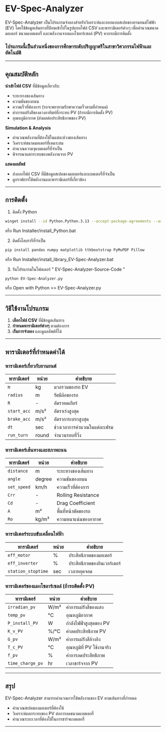 # EV-Spec-Analyzer

EV-Spec-Analyzer เป็นโปรแกรมจำลองสำหรับวิเคราะห์และออกแบบสเปคของยานยนต์ไฟฟ้า (EV) โดยใช้ข้อมูลเส้นทางที่ป้อนเข้าไปในรูปแบบไฟล์ CSV และพารามิเตอร์ต่างๆ เพื่อคำนวณขนาดมอเตอร์ ขนาดแบตเตอรี่ และพลังงานจากแผงโซลาร์เซลล์ (PV) หากรถมีการติดตั้ง

### โปรแกรมนี้เป็นส่วนหนึ่งของการศึกษาระดับปริญญาตรีในสาขาวิศวกรรมไฟฟ้าและอัตโนมัติ

---

## คุณสมบัติหลัก

**นำเข้าไฟล์ CSV** ที่มีข้อมูลเกี่ยวกับ:

- ระยะทางของเส้นทาง
- ความชันของถนน
- ความเร็วที่ต้องการ (รถจะพยายามรักษาความเร็วตามที่กำหนด)
- ค่าการแผ่รังสีของดวงอาทิตย์ที่กระทบ PV (ถ้ารถมีการติดตั้ง PV)
- อุณหภูมิอากาศ (ส่งผลต่อประสิทธิภาพของ PV)

**Simulation & Analysis**

- คำนวณพลังงานที่ต้องใช้ในแต่ละช่วงของเส้นทาง
- วิเคราะห์ขนาดมอเตอร์ที่เหมาะสม
- คำนวณความจุแบตเตอรี่ที่จำเป็น
- พิจารณาผลกระทบของพลังงานจาก PV

**แสดงผลลัพธ์**

- ส่งออกไฟล์ CSV ที่มีข้อมูลสเปคของมอเตอร์และแบตเตอรี่ที่จำเป็น
- ดูกราฟการใช้พลังงานและพารามิเตอร์ที่เกี่ยวข้อง

---

## การติดตั้ง

1. ติดตั้ง Python

```bash
winget install --id Python.Python.3.13 --accept-package-agreements --accept-source-agreements
```
หรือ  Run Installer/install_Python.bat

2. ติดตั้งไลบรารีที่จำเป็น

```bash
pip install pandas numpy matplotlib ttkbootstrap PyMuPDF Pillow
```
หรือ  Run Installer/install_library_EV-Spec-Analyzer.bat

3. รันโปรแกรมในโฟลเดอร์ " EV-Spec-Analyzer-Source-Code "

```bash
python EV-Spec-Analyzer.py
```
หรือ  Open with Python >> EV-Spec-Analyzer.py

---

## วิธีใช้งานโปรแกรม

1. **เลือกไฟล์ CSV** ที่มีข้อมูลเส้นทาง
2. **กำหนดพารามิเตอร์ต่างๆ** ตามต้องการ
3. **เริ่มการจำลอง** และดูผลลัพธ์ที่ได้

---

## พารามิเตอร์ที่กำหนดค่าได้

### พารามิเตอร์เกี่ยวกับยานยนต์

| พารามิเตอร์ | หน่วย | คำอธิบาย           |
| ----------- | ----- | ------------------ |
| `m`         | kg    | มวลรวมของรถ EV     |
| `radius`    | m     | รัศมีล้อของรถ      |
| `R`         | -     | อัตราทดเกียร์      |
| `start_acc` | m/s²  | อัตราเร่งสูงสุด    |
| `brake_acc` | m/s²  | อัตราการเบรกสูงสุด |
| `dt`        | sec   | ช่วงเวลาการคำนวณในแต่ละเฟรม   |
| `run_turn`  | round   | จำนวนรอบที่วิ่ง    |

### พารามิเตอร์เส้นทางและสภาพถนน

| พารามิเตอร์ | หน่วย  | คำอธิบาย            |
| ----------- | ------ | ------------------- |
| `distance`  | m      | ระยะทางของเส้นทาง   |
| `angle`     | degree | ความชันของถนน       |
| `set_speed` | km/h   | ความเร็วที่ต้องการ  |
| `Crr`       | -      | Rolling Resistance  |
| `Cd`        | -      | Drag Coefficient    |
| `A`         | m²     | พื้นที่หน้าตัดของรถ |
| `Ro`        | kg/m³  | ความหนาแน่นของอากาศ |

### พารามิเตอร์ระบบขับเคลื่อนไฟฟ้า

| พารามิเตอร์        | หน่วย | คำอธิบาย                    |
| ------------------ | ----- | --------------------------- |
| `eff_motor`        | %     | ประสิทธิภาพของมอเตอร์       |
| `eff_inverter`     | %     | ประสิทธิภาพของอินเวอร์เตอร์ |
| `station_stoptime` | sec   | เวลาหยุดจอด                 |

### พารามิเตอร์ของแผงโซลาร์เซลล์ (ถ้ารถติดตั้ง PV)

| พารามิเตอร์      | หน่วย | คำอธิบาย                  |
| ---------------- | ----- | ------------------------- |
| `irradian_pv`    | W/m²  | ค่าการแผ่รังสีของแสง      |
| `temp_pv`        | °C    | อุณหภูมิอากาศ             |
| `P_install_PV`   | W     | กำลังไฟฟ้าสูงสุดของ PV    |
| `K_v_PV`         | %/°C  | ค่าลดประสิทธิภาพ PV       |
| `G_pv`           | W/m²  | ค่าการแผ่รังสีอ้างอิง     |
| `T_c_PV`         | °C    | อุณหภูมิที่ PV ใช้งานจริง |
| `f_pv`           | %     | ค่าการลดประสิทธิภาพ       |
| `time_charge_pv` | hr    | เวลาชาร์จจาก PV           |

---

## สรุป

EV-Spec-Analyzer สามารถคำนวณการใช้พลังงานของ EV ตามเส้นทางที่กำหนด
- คำนวณสเปคของมอเตอร์ที่ต้องใช้
- วิเคราะห์ผลกระทบของ PV ต่อการลดขนาดแบตเตอรี่
- คำนวณระยะเวลาที่ต้องใช้ในการชาร์จแบตเตอรี่

---

